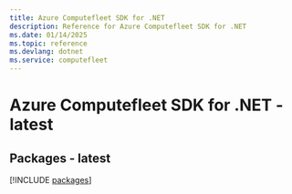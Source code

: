 ```yaml
---
title: Azure Computefleet SDK for .NET
description: Reference for Azure Computefleet SDK for .NET
ms.date: 01/14/2025
ms.topic: reference
ms.devlang: dotnet
ms.service: computefleet
---
```

# Azure Computefleet SDK for .NET - latest
## Packages - latest
[!INCLUDE [packages](computefleet-index.md)]